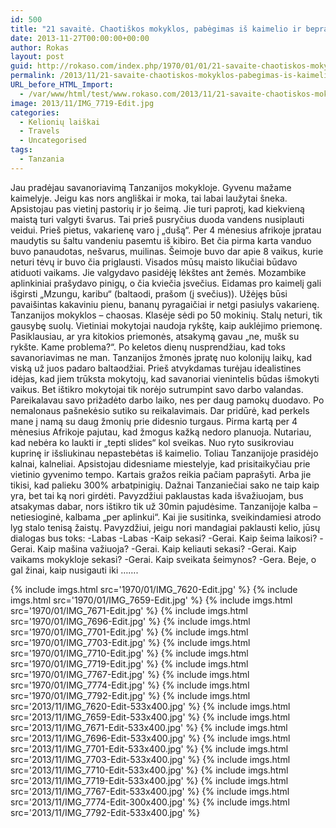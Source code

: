 ```yaml
---
id: 500
title: "21 savaitė. Chaotiškos mokyklos, pabėgimas iš kaimelio ir beprasmiai tanzaniečių pokalbiai [2min skaitymo]"
date: 2013-11-27T00:00:00+00:00
author: Rokas
layout: post
guid: http://rokaso.com/index.php/1970/01/01/21-savaite-chaotiskos-mokyklos-pabegimas-is-kaimelio-ir-beprasmiai-tanzanieciu-pokalbiai-2min-skaitymo/
permalink: /2013/11/21-savaite-chaotiskos-mokyklos-pabegimas-is-kaimelio-ir-beprasmiai-tanzanieciu-pokalbiai-2min-skaitymo/
URL_before_HTML_Import:
  - /var/www/html/test/www.rokaso.com/2013/11/21-savaite-chaotiskos-mokyklos-pabegimas-is-kaimelio-ir-beprasmiai-tanzanieciu-pokalbiai-2min-skaitymo/index.html
image: 2013/11/IMG_7719-Edit.jpg
categories:
  - Kelionių laiškai
  - Travels
  - Uncategorised
tags:
  - Tanzania
---
```


Jau pradėjau savanoriavimą Tanzanijos mokykloje. Gyvenu mažame kaimelyje. Jeigu kas nors angliškai ir moka, tai labai laužytai šneka. Apsistojau pas vietinį pastorių ir jo šeimą. Jie turi paprotį, kad kiekvieną maistą turi valgyti švarus. Tai prieš pusryčius duoda vandens nusiplauti veidui. Prieš pietus, vakarienę varo į „dušą“. Per 4 mėnesius afrikoje įpratau maudytis su šaltu vandeniu pasemtu iš kibiro. Bet čia pirma karta vanduo buvo panaudotas, nešvarus, muilinas.
Šeimoje buvo dar apie 8 vaikus, kurie neturi tėvų ir buvo čia priglausti. Visados mūsų maisto likučiai būdavo atiduoti vaikams. Jie valgydavo pasidėję lėkštes ant žemės.
Mozambike aplinkiniai prašydavo pinigų, o čia kviečia įsvečius. Eidamas pro kaimelį gali išgirsti „Mzungu, karibu“ (baltaodi, prašom (į svečius)). Užėjęs būsi pavaišintas kakaviniu pienu, bananų pyragaičiai ir netgi pasiulys vakarienę.
Tanzanijos mokyklos – chaosas. Klasėje sėdi po 50 mokinių. Stalų neturi, tik gausybę suolų. Vietiniai mokytojai naudoja rykštę, kaip auklėjimo priemonę. Pasiklausiau, ar yra kitokios priemonės, atsakymą gavau „ne, mušk su rykšte. Kame problema?“.
Po keletos dienų nusprendžiau, kad toks savanoriavimas ne man. Tanzanijos žmonės įpratę nuo kolonijų laikų, kad viską už juos padaro baltaodžiai. Prieš atvykdamas turėjau idealistines idėjas, kad jiem trūksta mokytojų, kad savanoriai vienintelis būdas išmokyti vaikus. Bet ištikro mokytojai tik norėjo sutrumpint savo darbo valandas.
Pareikalavau savo prižadėto darbo laiko, nes per daug pamokų duodavo. Po nemalonaus pašnekėsio sutiko su reikalavimais. Dar pridūrė, kad perkels mane į namą su daug žmonių prie didesnio turgaus.
Pirma kartą per 4 mėnesius Afrikoje pajutau, kad žmogus kažką nedoro planuoja. Nutariau, kad nebėra ko laukti ir „tepti slides“ kol sveikas.
Nuo ryto susikroviau kuprinę ir išsliukinau nepastebėtas iš kaimelio.
Toliau Tanzanijoje prasidėjo kalnai, kalneliai. Apsistojau didesniame miestelyje, kad prisitaikyčiau prie vietinio gyvenimo tempo.
Kartais gražos reikia pačiam paprašyti. Arba jie tikisi, kad palieku 300% arbatpinigių.
Dažnai Tanzaniečiai sako ne taip kaip yra, bet tai ką nori girdėti. Pavyzdžiui paklaustas kada išvažiuojam, bus atsakymas dabar, nors ištikro tik už 30min pajudėsime.
Tanzanijoje kalba – netiesioginė, kalbama „per aplinkui“. Kai jie susitinka, sveikindamiesi atrodo lyg stalo tenisą žaistų. Pavyzdžiui, jeigu nori mandagiai paklausti kelio, jūsų dialogas bus toks:
-Labas
-Labas
-Kaip sekasi?
-Gerai. Kaip šeima laikosi?
-Gerai. Kaip mašina važiuoja?
-Gerai. Kaip keliauti sekasi?
-Gerai. Kaip vaikams mokykloje sekasi?
-Gerai. Kaip sveikata šeimynos?
-Gera.
Beje, o gal žinai, kaip nusigauti iki …….

{% include imgs.html src='1970/01/IMG_7620-Edit.jpg' %}
{% include imgs.html src='1970/01/IMG_7659-Edit.jpg' %}
{% include imgs.html src='1970/01/IMG_7671-Edit.jpg' %}
{% include imgs.html src='1970/01/IMG_7696-Edit.jpg' %}
{% include imgs.html src='1970/01/IMG_7701-Edit.jpg' %}
{% include imgs.html src='1970/01/IMG_7703-Edit.jpg' %}
{% include imgs.html src='1970/01/IMG_7710-Edit.jpg' %}
{% include imgs.html src='1970/01/IMG_7719-Edit.jpg' %}
{% include imgs.html src='1970/01/IMG_7767-Edit.jpg' %}
{% include imgs.html src='1970/01/IMG_7774-Edit.jpg' %}
{% include imgs.html src='1970/01/IMG_7792-Edit.jpg' %}
{% include imgs.html src='2013/11/IMG_7620-Edit-533x400.jpg' %}
{% include imgs.html src='2013/11/IMG_7659-Edit-533x400.jpg' %}
{% include imgs.html src='2013/11/IMG_7671-Edit-533x400.jpg' %}
{% include imgs.html src='2013/11/IMG_7696-Edit-533x400.jpg' %}
{% include imgs.html src='2013/11/IMG_7701-Edit-533x400.jpg' %}
{% include imgs.html src='2013/11/IMG_7703-Edit-533x400.jpg' %}
{% include imgs.html src='2013/11/IMG_7710-Edit-533x400.jpg' %}
{% include imgs.html src='2013/11/IMG_7719-Edit-533x400.jpg' %}
{% include imgs.html src='2013/11/IMG_7767-Edit-533x400.jpg' %}
{% include imgs.html src='2013/11/IMG_7774-Edit-300x400.jpg' %}
{% include imgs.html src='2013/11/IMG_7792-Edit-533x400.jpg' %}

